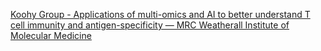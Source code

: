 [Koohy Group - Applications of multi-omics and AI to better understand T cell immunity and antigen-specificity — MRC Weatherall Institute of Molecular Medicine](https://qi.tc/qi/118452)